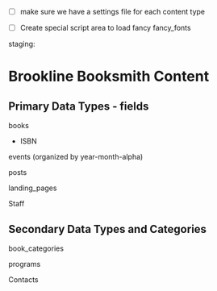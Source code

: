 - [ ] make sure we have a settings file for each content type

- [ ] Create special script area to load fancy fancy_fonts

staging:

# Brookline Booksmith Content


## Primary Data Types - fields
books
- ISBN

events (organized by year-month-alpha)

posts

landing_pages

Staff


## Secondary Data Types and Categories

book_categories

programs

Contacts

